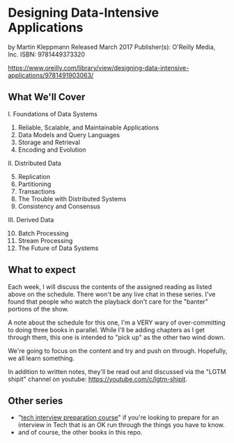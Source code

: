 # Designing Data-Intensive Applications

by Martin Kleppmann
Released March 2017
Publisher(s): O'Reilly Media, Inc.
ISBN: 9781449373320

<https://www.oreilly.com/library/view/designing-data-intensive-applications/9781491903063/>

## What We'll Cover

I. Foundations of Data Systems

1. Reliable, Scalable, and Maintainable Applications
2. Data Models and Query Languages
3. Storage and Retrieval
4. Encoding and Evolution

II. Distributed Data

5. Replication
6. Partitioning
7. Transactions
8. The Trouble with Distributed Systems
9. Consistency and Consensus

III. Derived Data

10. Batch Processing
11. Stream Processing
12. The Future of Data Systems

## What to expect

Each week, I will discuss the contents of the assigned reading as listed above on the schedule. There won't be any live chat in these series. I've found that people who watch the playback don't care for the "banter" portions of the show.

A note about the schedule for this one, I'm a VERY wary of over-committing to doing three books in parallel. While I'll be adding chapters as I get through them, this one is intended to "pick up" as the other two wind down.

We're going to focus on the content and try and push on through. Hopefully, we all learn something.

In addition to written notes, they'll be read out and discussed via the "LGTM shipit" channel on youtube:
 https://youtube.com/c/lgtm-shipit.

## Other series

- "[tech interview preparation course](https://github.com/AlexChesser/tech-interview-prep-course)" if you're looking to prepare for an interview in Tech that is an OK run through the things you have to know.
- and of course, the other books in this repo.
